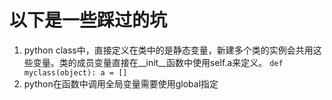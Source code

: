 # 以下是一些踩过的坑
1. python class中，直接定义在类中的是静态变量，新建多个类的实例会共用这些变量。类的成员变量直接在__init__函数中使用self.a来定义。
`def myclass(object):
  a = []
`
2. python在函数中调用全局变量需要使用global指定
